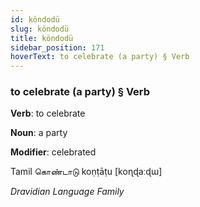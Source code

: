 ```yaml
---
id: köndodü
slug: köndodü
title: köndodü
sidebar_position: 171
hoverText: to celebrate (a party) § Verb
---
```


### to celebrate (a party) § Verb

**Verb**: to celebrate

**Noun**: a party

**Modifier**: celebrated

Tamil கொண்டாடு koṇṭāṭu [koɳɖaːɖɯ]

*Dravidian Language Family*